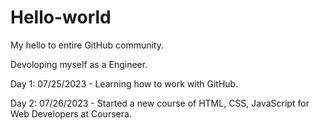 # Hello-world
My hello to entire GitHub community.

Devoloping myself as a Engineer.

Day 1: 07/25/2023 - Learning how to work with GitHub.

Day 2: 07/26/2023 - Started a new course of HTML, CSS, JavaScript for Web Developers at Coursera.
